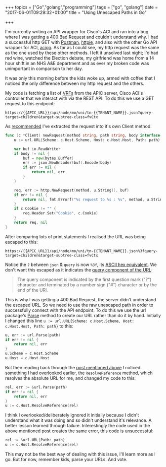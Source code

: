 +++
topics = ["Go","golang","programming"]
tags = ["go", "golang"]
date = "2017-06-01T09:29:32+01:00"
title = "Using Unescaped Paths in Go"

+++

I'm currently writing an API wrapper for Cisco's ACI and ran into a bug where I
was getting a 400 Bad Request and couldn't understand why. I had a successful
http GET with [Postman](https://www.getpostman.com/),
[httpie](https://httpie.org/), and also with the other Go API wrapper for ACI,
[acigo](https://github.com/udhos/acigo). As far as I could see, my http request
was the same as the one used by these other methods. I left it unsolved last
night; I'd had red wine, watched the Election debate, my girlfriend was home
from a 14 hour shift in an NHS A&E department and as ever my broken code was
unimportant in comparison to her day.

It was only this morning before the kids woke up, armed with coffee that I
noticed the only difference between my http request and the others.

My code is fetching a list of
[VRFs](https://en.wikipedia.org/wiki/Virtual_routing_and_forwarding) from the
APIC server, Cisco ACI's controller that we interact with via the REST API. To
do this we use a GET request to this endpoint:

```
https://{{APIC_URL}}/api/node/mo/uni/tn-{{TENANT_NAME}}.json?query-target=children&target-subtree-class=fvCtx
```

As
[recommended](https://medium.com/@marcus.olsson/writing-a-go-client-for-your-restful-api-c193a2f4998c)
I've extracted the request into it's own Client method:

```go
func (c *Client) newRequest(method string, path string, body interface{}) (*http.Request, error) {
	u := url.URL{Scheme: c.Host.Scheme, Host: c.Host.Host, Path: path}

	var buf io.ReadWriter
	if body != nil {
		buf = new(bytes.Buffer)
		err := json.NewEncoder(buf).Encode(body)
		if err != nil {
			return nil, err
		}
	}

	req, err := http.NewRequest(method, u.String(), buf)
	if err != nil {
		return nil, fmt.Errorf("%s request to %s : %v", method, u.String(), err)
	}
	if c.Cookie != "" {
		req.Header.Set("Cookie", c.Cookie)
	}
	return req, nil
}
```

After comparing lots of print statements I realised the URL was being escaped to
this:

```
https://{{APIC_URL}}/api/node/mo/uni/tn-{{TENANT_NAME}}.json%3fquery-target=children&target-subtree-class=fvCtx
```

Notice the `?` between `json` & `query` is now `%3f`, its [ASCII hex
equivalent](http://www.december.com/html/spec/esccodes.html). We don't want this
escaped as it indicates the [query component of the
URL](https://www.ietf.org/rfc/rfc3986.txt):

> The query component is indicated by the first question mark ("?") character and
> terminated by a number sign ("#") character or by the end of the URI.

This is why I was getting a 400 Bad Request, the server didn't understand the
escaped URL. So we need to use the raw unescaped path in order to successfully
connect with the API endpoint. To do this we use the url package's
[Parse](https://golang.org/pkg/net/url/#Parse) method to create our URL rather
than do it by hand. Initially I changed this line `u := url.URL{Scheme:
c.Host.Scheme, Host: c.Host.Host, Path: path}` to this:

```go
u, err := url.Parse(path)
if err != nil {
	return nil, err
}
u.Scheme = c.Host.Scheme
u.Host = c.Host.Host
```

But then reading back through the [post mentioned
above](https://medium.com/@marcus.olsson/writing-a-go-client-for-your-restful-api-c193a2f4998c)
I noticed something I had overlooked earlier, the `ResolveReference` method,
which resolves the absolute URL for me, and changed my code to this:

```go
rel, err := &url.Parse(path)
if err != nil {
    return nil, err
}
u := c.Host.ResolveReference(rel)
```

I think I overlooked/deliberately ignored it initially because I didn't
understand what it was doing and so didn't understand it's relevance. A better
lesson learned through failure. Interestingly the code used in the above
mentioned post creates the same error, this code is unsuccessful:

```go
rel := &url.URL{Path: path}
u := c.Host.ResolveReference(rel)
```

This may not be the best way of dealing with this issue, I'll learn more as I
go. But for now, remember kids, parse your URLs. And vote.



